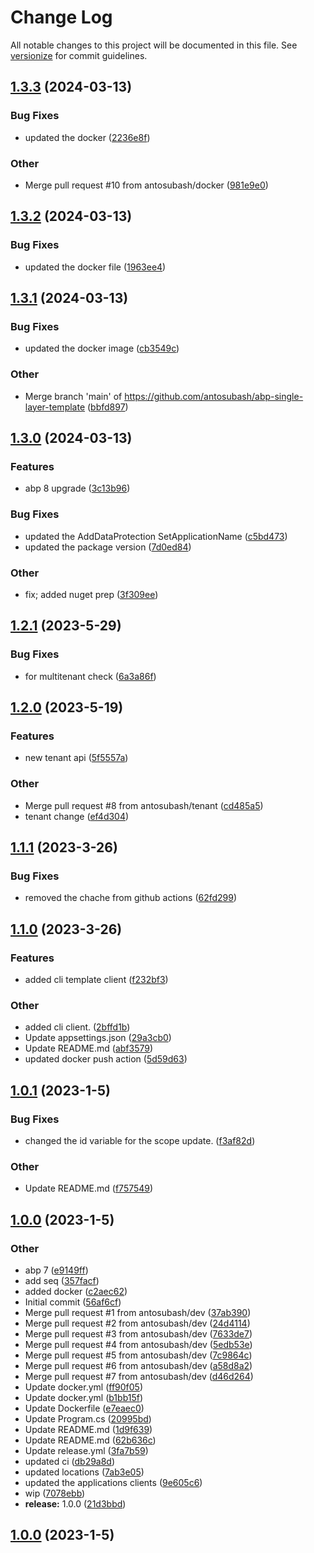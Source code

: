 # Change Log

All notable changes to this project will be documented in this file. See [versionize](https://github.com/versionize/versionize) for commit guidelines.

<a name="1.3.3"></a>
## [1.3.3](https://www.github.com/antosubash/abp-single-layer-template/releases/tag/v1.3.3) (2024-03-13)

### Bug Fixes

* updated the docker ([2236e8f](https://www.github.com/antosubash/abp-single-layer-template/commit/2236e8fb1a25135da2443e9e406febe0953756dc))

### Other

* Merge pull request #10 from antosubash/docker ([981e9e0](https://www.github.com/antosubash/abp-single-layer-template/commit/981e9e04d5f0dd17f6d6331caaf405f8ff5ad2ac))

<a name="1.3.2"></a>
## [1.3.2](https://www.github.com/antosubash/abp-single-layer-template/releases/tag/v1.3.2) (2024-03-13)

### Bug Fixes

* updated the docker file ([1963ee4](https://www.github.com/antosubash/abp-single-layer-template/commit/1963ee47a0443de8da8a887d660cc6f6785e95ef))

<a name="1.3.1"></a>
## [1.3.1](https://www.github.com/antosubash/abp-single-layer-template/releases/tag/v1.3.1) (2024-03-13)

### Bug Fixes

* updated the docker image ([cb3549c](https://www.github.com/antosubash/abp-single-layer-template/commit/cb3549c4d550901a9cdc66a540871cf538993b17))

### Other

* Merge branch 'main' of https://github.com/antosubash/abp-single-layer-template ([bbfd897](https://www.github.com/antosubash/abp-single-layer-template/commit/bbfd897c9c0666489349998ccf8c57c2a6848a63))

<a name="1.3.0"></a>
## [1.3.0](https://www.github.com/antosubash/abp-single-layer-template/releases/tag/v1.3.0) (2024-03-13)

### Features

* abp 8 upgrade ([3c13b96](https://www.github.com/antosubash/abp-single-layer-template/commit/3c13b9620c84de301d735df0f36193861cb33eab))

### Bug Fixes

* updated the AddDataProtection SetApplicationName ([c5bd473](https://www.github.com/antosubash/abp-single-layer-template/commit/c5bd47373d64582bbceb21b0cece5aa2d4e03150))
* updated the package version ([7d0ed84](https://www.github.com/antosubash/abp-single-layer-template/commit/7d0ed84e33ea0c4a234deb1daf2e94b84ab9f605))

### Other

* fix; added nuget prep ([3f309ee](https://www.github.com/antosubash/abp-single-layer-template/commit/3f309ee76ec39269bffd456dbf4446f10a9eba82))

<a name="1.2.1"></a>
## [1.2.1](https://www.github.com/antosubash/abp-single-layer-template/releases/tag/v1.2.1) (2023-5-29)

### Bug Fixes

* for multitenant check ([6a3a86f](https://www.github.com/antosubash/abp-single-layer-template/commit/6a3a86f923f3c11894e966ceeecfa7c4d0c7f425))

<a name="1.2.0"></a>
## [1.2.0](https://www.github.com/antosubash/abp-single-layer-template/releases/tag/v1.2.0) (2023-5-19)

### Features

* new tenant api ([5f5557a](https://www.github.com/antosubash/abp-single-layer-template/commit/5f5557a6802f630c91d23c88f803ae39d87e18e9))

### Other

* Merge pull request #8 from antosubash/tenant ([cd485a5](https://www.github.com/antosubash/abp-single-layer-template/commit/cd485a50be88f29098297320337122bbc9226e7a))
* tenant change ([ef4d304](https://www.github.com/antosubash/abp-single-layer-template/commit/ef4d304aa820abd7add1338fbb2a53496902e567))

<a name="1.1.1"></a>
## [1.1.1](https://www.github.com/antosubash/AbpTemplate/releases/tag/v1.1.1) (2023-3-26)

### Bug Fixes

* removed the chache from github actions ([62fd299](https://www.github.com/antosubash/AbpTemplate/commit/62fd299a88effcaa335fede1ee23345f3895fc05))

<a name="1.1.0"></a>
## [1.1.0](https://www.github.com/antosubash/AbpTemplate/releases/tag/v1.1.0) (2023-3-26)

### Features

* added cli template client ([f232bf3](https://www.github.com/antosubash/AbpTemplate/commit/f232bf3b2eeeaf6fc5fb0419b0a0b2a1e2cb39ec))

### Other

* added cli client. ([2bffd1b](https://www.github.com/antosubash/AbpTemplate/commit/2bffd1baf51846d740c883c50c9a80e48352c62f))
* Update appsettings.json ([29a3cb0](https://www.github.com/antosubash/AbpTemplate/commit/29a3cb023a1a4123928742c62c882a919f56f63c))
* Update README.md ([abf3579](https://www.github.com/antosubash/AbpTemplate/commit/abf357979070a07657a52c8177c73c33a47f80ae))
* updated docker push action ([5d59d63](https://www.github.com/antosubash/AbpTemplate/commit/5d59d6399ed8d76a4f0214b8eb7957910a318b47))

<a name="1.0.1"></a>
## [1.0.1](https://www.github.com/antosubash/AbpTemplate/releases/tag/v1.0.1) (2023-1-5)

### Bug Fixes

* changed the id variable for the scope update. ([f3af82d](https://www.github.com/antosubash/AbpTemplate/commit/f3af82dafb2debce3cdb469f7fecd4b60eeb8fc7))

### Other

* Update README.md ([f757549](https://www.github.com/antosubash/AbpTemplate/commit/f757549d23a09a7fc0e79cf61c5560493cb5c6fe))

<a name="1.0.0"></a>
## [1.0.0](https://www.github.com/antosubash/AbpTemplate/releases/tag/v1.0.0) (2023-1-5)

### Other

* abp 7 ([e9149ff](https://www.github.com/antosubash/AbpTemplate/commit/e9149ffce9cc87f0eba86aeb6f1fafbfbba1e4cf))
* add seq ([357facf](https://www.github.com/antosubash/AbpTemplate/commit/357facf5af1976b2ab845b899cadc6dc30f86f10))
* added docker ([c2aec62](https://www.github.com/antosubash/AbpTemplate/commit/c2aec62f2452d8e84ba7408e59b83a28cb4811ac))
* Initial commit ([56af6cf](https://www.github.com/antosubash/AbpTemplate/commit/56af6cfc583010936e6d8c2de45c78025cfb05bb))
* Merge pull request #1 from antosubash/dev ([37ab390](https://www.github.com/antosubash/AbpTemplate/commit/37ab39078565d635c9ed55bf46262df164cf9273))
* Merge pull request #2 from antosubash/dev ([24d4114](https://www.github.com/antosubash/AbpTemplate/commit/24d4114063f9508c7ce3820d178c2fc984dfb792))
* Merge pull request #3 from antosubash/dev ([7633de7](https://www.github.com/antosubash/AbpTemplate/commit/7633de7ceed445341fe840b2162ac8683c0694e5))
* Merge pull request #4 from antosubash/dev ([5edb53e](https://www.github.com/antosubash/AbpTemplate/commit/5edb53eea728810fdc732d2443172295fda073a2))
* Merge pull request #5 from antosubash/dev ([7c9864c](https://www.github.com/antosubash/AbpTemplate/commit/7c9864c01fc35603915447671f3c6eb082d01287))
* Merge pull request #6 from antosubash/dev ([a58d8a2](https://www.github.com/antosubash/AbpTemplate/commit/a58d8a2085eafed8aa72e5454be038df83269098))
* Merge pull request #7 from antosubash/dev ([d46d264](https://www.github.com/antosubash/AbpTemplate/commit/d46d264f44813f64afc590e23879b60ac7b831cf))
* Update docker.yml ([ff90f05](https://www.github.com/antosubash/AbpTemplate/commit/ff90f057556b06935c82b0833c4e47eb5ba8ba2d))
* Update docker.yml ([b1bb15f](https://www.github.com/antosubash/AbpTemplate/commit/b1bb15f8bf5ac6ea49dd82703d27f02e0e0a661e))
* Update Dockerfile ([e7eaec0](https://www.github.com/antosubash/AbpTemplate/commit/e7eaec03b9a5e231e55bbf833ce62c98e601bcfd))
* Update Program.cs ([20995bd](https://www.github.com/antosubash/AbpTemplate/commit/20995bdcf42221ef418f664e5403045cc483318b))
* Update README.md ([1d9f639](https://www.github.com/antosubash/AbpTemplate/commit/1d9f639699271e0c14bb208c89a36f398112be3e))
* Update README.md ([62b636c](https://www.github.com/antosubash/AbpTemplate/commit/62b636c5bb1f0549ed320dbaef396632a4ccdcf0))
* Update release.yml ([3fa7b59](https://www.github.com/antosubash/AbpTemplate/commit/3fa7b59766be3e57e8d54234aa7bbc8b61d72ce5))
* updated ci ([db29a8d](https://www.github.com/antosubash/AbpTemplate/commit/db29a8dd457d7516030e6b02cd3bbcf2ce954ba9))
* updated locations ([7ab3e05](https://www.github.com/antosubash/AbpTemplate/commit/7ab3e056e36a4d834c0d0c08fb44e887e4c46749))
* updated the applications clients ([9e605c6](https://www.github.com/antosubash/AbpTemplate/commit/9e605c6074d160bdb645c65ff04983fd98747b18))
* wip ([7078ebb](https://www.github.com/antosubash/AbpTemplate/commit/7078ebb4480312c3e46ccd73e12eb9fe897f8b1c))
* **release:** 1.0.0 ([21d3bbd](https://www.github.com/antosubash/AbpTemplate/commit/21d3bbd28b5183c865bfcfca7ceb485a609de049))

<a name="1.0.0"></a>
## [1.0.0](https://www.github.com/antosubash/AbpTemplate/releases/tag/v1.0.0) (2023-1-5)

